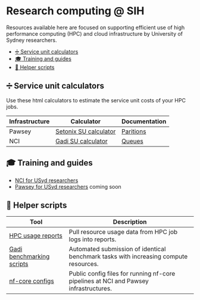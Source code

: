# Research computing @ SIH

Resources available here are focused on supporting efficient use of high performance computing (HPC) and cloud infrastructure by University of Sydney researchers. 

- [:heavy_division_sign: Service unit calculators](#heavy-division-sign--service-unit-calculators)
- [:mortar_board: Training and guides](#mortar-board--training-and-guides)
- [:floppy_disk: Helper scripts](#floppy-disk--helper-scripts)
    
## :heavy_division_sign: Service unit calculators 

Use these html calculators to estimate the service unit costs of your HPC jobs.

|Infrastructure|Calculator                                                                                        |Documentation                                                                    |
|--------------|--------------------------------------------------------------------------------------------------|------------------------------------------------------------------------------------|
|Pawsey        |[Setonix SU calculator](https://pawseysc.github.io/su-calculator/)                                |[Paritions](https://pawsey.atlassian.net/wiki/spaces/US/pages/51929058/Running+Jobs+on+Setonix)|
|NCI           |[Gadi SU calculator](https://sydney-informatics-hub.github.io/nci-su-calculator/)                 |[Queues](https://opus.nci.org.au/spaces/Help/pages/90308823/Queue+Limits)           |

## :mortar_board: Training and guides

- [NCI for USyd researchers](https://sydney-informatics-hub.github.io/usyd-gadi-onboarding-guide/)
- [Pawsey for USyd researchers]() coming soon

## :floppy_disk: Helper scripts

|Tool                                                                                              |Description                                                                         |
|--------------------------------------------------------------------------------------------------|------------------------------------------------------------------------------------|
|[HPC usage reports](https://github.com/Sydney-Informatics-Hub/HPC_usage_reports)                  |Pull resource usage data from HPC job logs into reports.                            |
|[Gadi benchmarking scripts](https://github.com/Sydney-Informatics-Hub/Gadi-benchmarking/tree/main)|Automated submission of identical benchmark tasks with increasing compute resources.|
|[nf-core configs](https://nf-co.re/configs)                                                       |Public config files for running nf-core pipelines at NCI and Pawsey infrastructures.|


